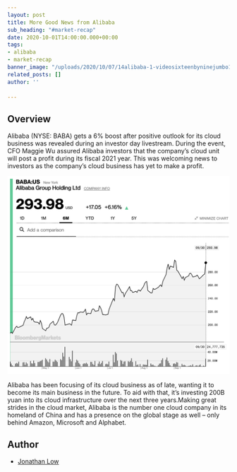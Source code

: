 ```yaml
---
layout: post
title: More Good News from Alibaba
sub_heading: "#market-recap"
date: 2020-10-01T14:00:00.000+00:00
tags:
- alibaba
- market-recap
banner_image: "/uploads/2020/10/07/14alibaba-1-videosixteenbyninejumbo1600.jpg"
related_posts: []
author: ''

---
```

## Overview

Alibaba (NYSE: BABA) gets a 6% boost after positive outlook for its cloud business was revealed during an investor day livestream. During the event, CFO Maggie Wu assured Alibaba investors that the company’s cloud unit will post a profit during its fiscal 2021 year. This was welcoming news to investors as the company’s cloud business has yet to make a profit.

![](/uploads/2020/10/07/screen_shot_2020-10-01_at_11-46-38_am.png)

Alibaba has been focusing of its cloud business as of late, wanting it to become its main business in the future. To aid with that, it’s investing 200B yuan into its cloud infrastructure over the next three years.Making great strides in the cloud market, Alibaba is the number one cloud company in its homeland of China and has a presence on the global stage as well – only behind Amazon, Microsoft and Alphabet.

## Author

- [Jonathan Low](/about/jonathan/)